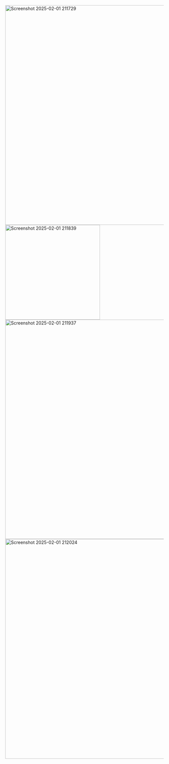 <img width="698" alt="Screenshot 2025-02-01 211729" src="https://github.com/user-attachments/assets/e8af3fc7-6701-4d7b-b03b-9f00473e7897" />
<img width="301" alt="Screenshot 2025-02-01 211839" src="https://github.com/user-attachments/assets/55421ea7-accd-4e09-92d1-1366a0afa0de" />
<img width="697" alt="Screenshot 2025-02-01 211937" src="https://github.com/user-attachments/assets/19d95f47-40a6-473b-a14b-d9a1156b9129" />
<img width="698" alt="Screenshot 2025-02-01 212024" src="https://github.com/user-attachments/assets/b2648334-2aab-4b6b-a7d8-f60468e657fe" />
